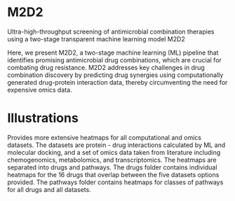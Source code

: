 # M2D2

Ultra-high-throughput screening of antimicrobial combination therapies using a two-stage transparent machine learning model M2D2

Here, we present M2D2, a two-stage machine learning (ML) pipeline that identifies promising antimicrobial drug combinations, which are crucial for combating drug resistance. M2D2 addresses key challenges in drug combination discovery by predicting drug synergies using computationally generated drug-protein interaction data, thereby circumventing the need for expensive omics data. 

# Illustrations

Provides more extensive heatmaps for all computational and omics datasets. The datasets are protein - drug interactions calculated by ML and molecular docking, and a set of omics data taken from literature including chemogenomics, metabolomics, and transcriptomics. The heatmaps are separated into drugs and pathways. The drugs folder contains individual heatmaps for the 16 drugs that overlap between the five datasets options provided. The pathways folder contains heatmaps for classes of pathways for all drugs and all datasets. 
